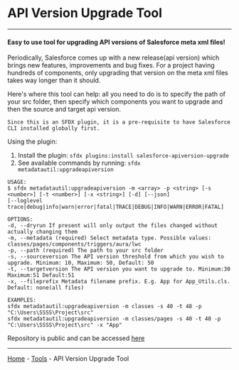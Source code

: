 # API Version Upgrade Tool

---

#### Easy to use tool for upgrading API versions of Salesforce meta xml files!

Periodically, Salesforce comes up with a new release(api version) which brings new features, improvements and bug fixes.
For a project having hundreds of components, only upgrading that version on the meta xml files takes way longer than it should.

Here's where this tool can help: all you need to do is to specify the path of your src folder, then specify which components you want
to upgrade and then the source and target api version.

    Since this is an SFDX plugin, it is a pre-requisite to have Salesforce CLI installed globally first.

Using the plugin:
1. Install the plugin: `sfdx plugins:install salesforce-apiversion-upgrade`
2. See available commands by running: `sfdx metadatautil:upgradeapiversion`

```
USAGE:
$ sfdx metadatautil:upgradeapiversion -m <array> -p <string> [-s <number>] [-t <number>] [-x <string>] [-d] [--json]
[--loglevel trace|debug|info|warn|error|fatal|TRACE|DEBUG|INFO|WARN|ERROR|FATAL]

OPTIONS:
-d, --dryrun If present will only output the files changed without actually changing them
-m, --metadata (required) Select metadata type. Possible values:  classes/pages/components/triggers/aura/lwc
-p, --path (required) The path to your src folder
-s, --sourceversion The API version threshold from which you wish to upgrade. Minimum: 10, Maximum: 50, Default: 50
-t, --targetversion The API version you want to upgrade to. Minimum:30 Maximum:51 Default:51
-x, --fileprefix Metadata filename prefix. E.g. App for App_Utils.cls. Default: none(all files)

EXAMPLES:
sfdx metadatautil:upgradeapiversion -m classes -s 40 -t 48 -p "C:\Users\SSSS\Project\src"
sfdx metadatautil:upgradeapiversion -m classes/pages -s 40 -t 48 -p "C:\Users\SSSS\Project\src" -x "App"
```

Repository is public and can be accessed [here](https://github.com/ganesh2109/salesforce-apiversion-upgrade)

---

[Home](/wiki/Home.md) - [Tools](/wiki/tools/tools.md) - API Version Upgrade Tool